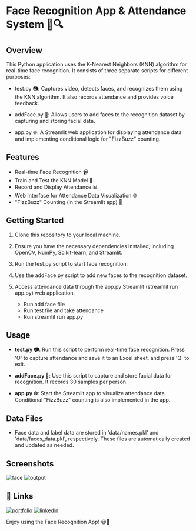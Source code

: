 # Face Recognition App & Attendance System 👤🔍

## Overview

This Python application uses the K-Nearest Neighbors (KNN) algorithm for real-time face recognition. It consists of three separate scripts for different purposes:

- test.py 📷: Captures video, detects faces, and recognizes them using the KNN algorithm. It also records attendance and provides voice feedback.

- addFace.py 📸: Allows users to add faces to the recognition dataset by capturing and storing facial data.

- app.py 🌐: A Streamlit web application for displaying attendance data and implementing conditional logic for "FizzBuzz" counting.

## Features

- Real-time Face Recognition 📹
- Train and Test the KNN Model 🚀
- Record and Display Attendance 📊
- Web Interface for Attendance Data Visualization 🌐
- "FizzBuzz" Counting (in the Streamlit app) 🎉

## Getting Started

1. Clone this repository to your local machine.
2. Ensure you have the necessary dependencies installed, including OpenCV, NumPy, Scikit-learn, and Streamlit.
3. Run the test.py script to start face recognition.
4. Use the addFace.py script to add new faces to the recognition dataset.
5. Access attendance data through the app.py Streamlit (streamlit run app.py) web application.

   - Run add face file
   - Run test file and take attendance
   - Run streamlit run app.py


## Usage

- **test.py 📷**: Run this script to perform real-time face recognition. Press 'O' to capture attendance and save it to an Excel sheet, and press 'Q' to exit.

- **addFace.py 📸**: Use this script to capture and store facial data for recognition. It records 30 samples per person.

- **app.py 🌐**: Start the Streamlit app to visualize attendance data. Conditional "FizzBuzz" counting is also implemented in the app.

## Data Files

- Face data and label data are stored in 'data/names.pkl' and 'data/faces_data.pkl', respectively. These files are automatically created and updated as needed.

## Screenshots

![face](https://github.com/HarshBaldaniya/Face-Detection/assets/89580214/9eb80a8b-99c1-4715-9992-0a45aaa65cb1)
![output](https://github.com/HarshBaldaniya/Face-Detection/assets/89580214/e077ad42-b2e6-475c-9c40-68bd263e5507)



## 🔗 Links
[![portfolio](https://img.shields.io/badge/my_portfolio-000?style=for-the-badge&logo=ko-fi&logoColor=white)](https://www.harshbaldaniya.com/)
[![linkedin](https://img.shields.io/badge/linkedin-0A66C2?style=for-the-badge&logo=linkedin&logoColor=white)](https://www.linkedin.com/in/hb134/)

Enjoy using the Face Recognition App! 😃🚀
